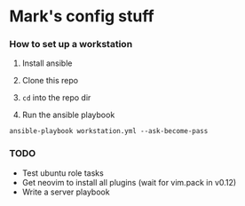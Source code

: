# Mark's config stuff

### How to set up a workstation

1. Install ansible

2. Clone this repo

3. `cd` into the repo dir

4. Run the ansible playbook
```
ansible-playbook workstation.yml --ask-become-pass
```

### TODO

- Test ubuntu role tasks
- Get neovim to install all plugins (wait for vim.pack in v0.12)
- Write a server playbook
